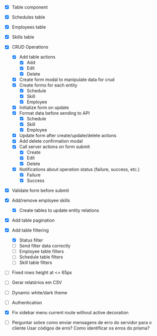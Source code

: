 - [x] Table component
- [x] Schedules table
- [x] Employees table
- [x] Skills table
- [x] CRUD Operations
  - [x] Add table actions
    - [x] Add
    - [x] Edit
    - [x] Delete
  - [x] Create form modal to manipulate data for crud
  - [x] Create forms for each entity
    - [x] Schedule
    - [x] Skill
    - [x] Employee
  - [x] Initialize form on update
  - [x] Format data before sending to API
    - [x] Schedule
    - [x] Skill
    - [x] Employee
  - [x] Update form after create/update/delete actions
  - [x] Add delete confirmation modal
  - [x] Call server actions on form submit
    - [x] Create
    - [x] Edit
    - [x] Delete
  - [x] Notifications about operation status (failure, success, etc.)
    - [x] Failure
    - [x] Success
- [x] Validate form before submit
- [x] Add/remove employee skills
  - [x] Create tables to update entity relations
- [x] Add table pagination
- [x] Add table filtering
  - [x] Status filter
  - [ ] Send filter data correctly
  - [ ] Employee table filters
  - [ ] Schedule table filters
  - [ ] Skill table filters
- [ ] Fixed rows height at <= 65px
- [ ] Gerar relatórios em CSV
- [ ] Dynamic white/dark theme
- [ ] Authentication
- [x] Fix sidebar menu current route without active decoration

- [ ] Perguntar sobre como enviar mensagens de erro do servidor para o cliente
Usar códigos de erro?
Como identificar os erros do prisma?
